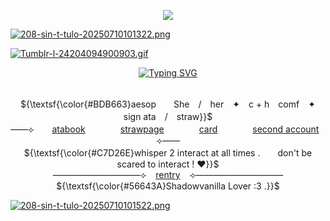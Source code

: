 <p align="center"> 
    <p align="center">
<img src="https://komarev.com/ghpvc/?username=FoolsUmbra&appledeception=flat-square&color=706221&label=^w^+++"/>
        
 [![208-sin-t-tulo-20250710101322.png](https://i.postimg.cc/gc43FGnr/208-sin-t-tulo-20250710101322.png)](https://postimg.cc/0rMz7RGq)
 
[![Tumblr-l-24204094900903.gif](https://i.postimg.cc/GpPMw6WK/Tumblr-l-24204094900903.gif)](https://postimg.cc/wtv5D4TR)
</p>

<p align="center">
<a href="https://git.io/typing-svg"><img src="https://readme-typing-svg.demolab.com?font=Permanent+Marker&pause=1000&color=9AA65F&center=true&vCenter=true&width=500&height=36&lines=%22I+will+heal+your+wounds%22" alt="Typing SVG" /></a>
</p>

<p align="center">
   <br> ${\textsf{\color{#BDB663}aesop　　She　/　her　✦　c + h　comf　✦　sign ata　/　straw}}$ 
 <br>
  ——⟣　　<a href="https://foolsumbra.atabook.org/">atabook</a>　　　　<a href="https://foolsumbra.straw.page">strawpage</a>　　　　<a href="https://hallooangeredfisheh.carrd.co">card</a>　　　　<a href="https://github.com/appledeception">second account</a>　　⟢——
     <br> ${\textsf{\color{#C7D26E}whisper 2 interact at all times .　　don't be scared to interact ! ♥}}$ 
 <br>
   ——————————⟣⠀ <a href="https://rentry.co/vorqsaap">rentry</a> ⠀⟢——————————
         <br> ${\textsf{\color{#56643A}Shadowvanilla Lover :3 .}}$ 
 <br>
  </p>

<p align="center">
    
[![208-sin-t-tulo-20250710101522.png](https://i.postimg.cc/QdctDq0S/208-sin-t-tulo-20250710101522.png)](https://postimg.cc/Wdbj60RJ)
</p>


<p align="center">

